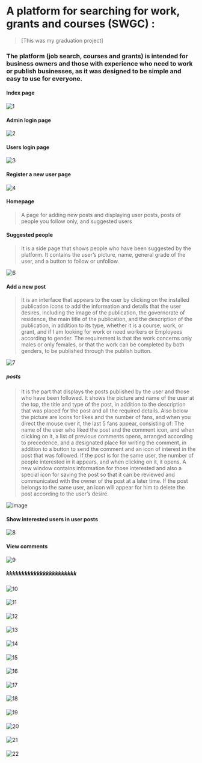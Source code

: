 # A platform for searching for work, grants and courses (SWGC) :
>  [This was my graduation project]
### The platform (job search, courses and grants) is intended for business owners and those with experience who need to work or publish businesses, as it was designed to be simple and easy to use for everyone.


#### Index page

![1](https://github.com/mohemd98/SWGC/assets/108370897/ead21f6f-3800-4571-a572-cc1325b62586)

#### Admin login page

![2](https://github.com/mohemd98/SWGC/assets/108370897/2b16cf9c-cfdb-4d70-8080-b1b80e248365)

####  Users login page

![3](https://github.com/mohemd98/SWGC/assets/108370897/c8445ff1-214c-44b9-bb1e-c7fbf82a7d36)

#### Register a new user page

![4](https://github.com/mohemd98/SWGC/assets/108370897/52646c99-9a6a-407c-816a-6c6711794bc7)

#### Homepage
> A page for adding new posts and displaying user posts, posts of people you follow only, and suggested users
#### Suggested people 
>It is a side page that shows people who have been suggested by the platform. It contains the user’s picture, name, general grade of the user, and a button to follow or unfollow.

![6](https://github.com/mohemd98/SWGC/assets/108370897/2de91ef5-80c0-4c2c-80ca-03ee8e1a2d63)

#### Add a new post
>It is an interface that appears to the user by clicking on the installed publication icons to add the information and details that the user desires, including the image of the publication, the governorate of residence, the main title of the publication, and the description of the publication, in addition to its type, whether it is a course, work, or grant, and if I am looking for work or need workers or Employees according to gender. The requirement is that the work concerns only males or only females, or that the work can be completed by both genders, to be published through the publish button.

![7](https://github.com/mohemd98/SWGC/assets/108370897/9ba2a70d-25fb-4b2a-aac3-cf0e5e1eddcd)

#####  posts
>It is the part that displays the posts published by the user and those who have been followed. It shows the picture and name of the user at the top, the title and type of the post, in addition to the description that was placed for the post and all the required details. Also below the picture are icons for likes and the number of fans, and when you direct the mouse over it, the last 5 fans appear, consisting of: The name of the user who liked the post and the comment icon, and when clicking on it, a list of previous comments opens, arranged according to precedence, and a designated place for writing the comment, in addition to a button to send the comment and an icon of interest in the post that was followed. If the post is for the same user, the number of people interested in it appears, and when clicking on it, it opens. A new window contains information for those interested and also a special icon for saving the post so that it can be reviewed and communicated with the owner of the post at a later time. If the post belongs to the same user, an icon will appear for him to delete the post according to the user’s desire.

![image](https://github.com/mohemd98/SWGC/assets/108370897/4317b875-a6d5-4ee5-a13c-b61ac8432f80)


#### Show interested users in user posts

![8](https://github.com/mohemd98/SWGC/assets/108370897/2da8287a-b9b7-4e40-849c-64ba7465a192)

#### View comments
![9](https://github.com/mohemd98/SWGC/assets/108370897/a88b8de7-075d-4b89-ab75-252312fbb8e4)

##### kkkkkkkkkkkkkkkkkkkkkkk
![10](https://github.com/mohemd98/SWGC/assets/108370897/87ed5e05-042a-485f-978e-d374e1915389)
####
![11](https://github.com/mohemd98/SWGC/assets/108370897/c8a7a202-db40-41dd-a21e-bf282509d58b)
####
![12](https://github.com/mohemd98/SWGC/assets/108370897/4453e8f8-4cf3-452f-9ae2-2a88e89c0aa7)
####
![13](https://github.com/mohemd98/SWGC/assets/108370897/5f6ed901-c70f-4da8-8818-01a392c8fe46)
####
![14](https://github.com/mohemd98/SWGC/assets/108370897/817e6dbb-28c2-4e47-a0b4-b40e984897df)
####
![15](https://github.com/mohemd98/SWGC/assets/108370897/e3bccf12-f78b-4ba3-aaa3-af0ea1ce4885)
####
![16](https://github.com/mohemd98/SWGC/assets/108370897/de9882b4-ac32-453d-a8d8-87f81e933c9e)
####
![17](https://github.com/mohemd98/SWGC/assets/108370897/2f3a13ce-92e9-40f5-a92a-4f1184f2abd1)
####
![18](https://github.com/mohemd98/SWGC/assets/108370897/f1fad6e1-2fee-46b2-a3bf-a5306a77f78b)
####
![19](https://github.com/mohemd98/SWGC/assets/108370897/57320bfa-1c17-4faa-85b2-e51caad36846)
####
![20](https://github.com/mohemd98/SWGC/assets/108370897/d84ac926-ba7f-4606-aaf4-c7b9389d4cb2)
####
![21](https://github.com/mohemd98/SWGC/assets/108370897/06764bae-2258-4b1e-86e9-caa4d82a9867)
####
![22](https://github.com/mohemd98/SWGC/assets/108370897/9c373ec1-d392-46a7-9c54-5902e1800ad7)

